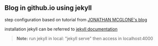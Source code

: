 **Blog in github.io using jekyll**
--------------------------------------------
step configuration based on tutorial from [JONATHAN MCGLONE's blog][1]

installation jekyll can be referred to [jekyll documentation][2]
> **Note:** 
> run jekyll in local: "jekyll serve"
> then access in localhost:4000

 [1]: http://jmcglone.com/guides/github-pages/
 [2]: https://jekyllrb.com/docs/installation/
